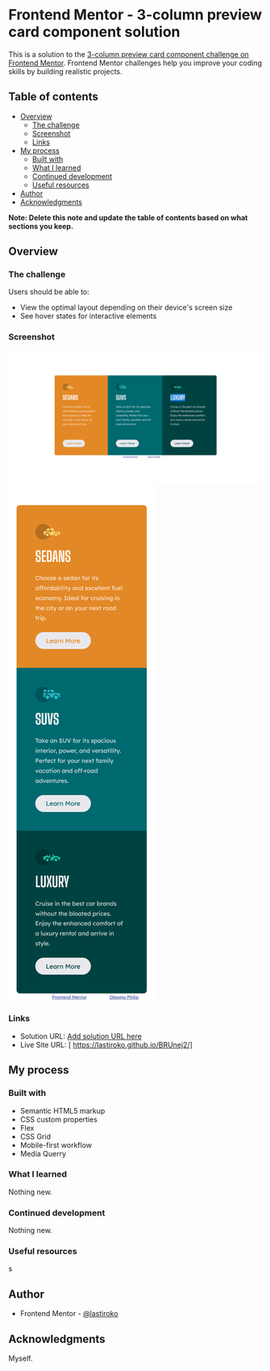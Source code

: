 # Frontend Mentor - 3-column preview card component solution

This is a solution to the [3-column preview card component challenge on Frontend Mentor](https://www.frontendmentor.io/challenges/3column-preview-card-component-pH92eAR2-). Frontend Mentor challenges help you improve your coding skills by building realistic projects. 

## Table of contents

- [Overview](#overview)
  - [The challenge](#the-challenge)
  - [Screenshot](#screenshot)
  - [Links](#links)
- [My process](#my-process)
  - [Built with](#built-with)
  - [What I learned](#what-i-learned)
  - [Continued development](#continued-development)
  - [Useful resources](#useful-resources)
- [Author](#author)
- [Acknowledgments](#acknowledgments)

**Note: Delete this note and update the table of contents based on what sections you keep.**

## Overview

### The challenge

Users should be able to:

- View the optimal layout depending on their device's screen size
- See hover states for interactive elements

### Screenshot

![](./Screenshots/Screenshot%201.png)
![](./Screenshots/Screenshot%202.png)





### Links

- Solution URL: [Add solution URL here](sttps://your-solution-url.com)
- Live Site URL: [ https://lastiroko.github.io/BRUnej2/]

## My process

### Built with

- Semantic HTML5 markup
- CSS custom properties
- Flex
- CSS Grid
- Mobile-first workflow
- Media Querry


### What I learned
Nothing new.


### Continued development

Nothing new.

### Useful resources

s

## Author

- Frontend Mentor - [@lastiroko](https://www.frontendmentor.io/profile/lastiroko)


## Acknowledgments

Myself.
